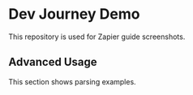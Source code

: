 # Dev Journey Demo

This repository is used for Zapier guide screenshots.
## Advanced Usage

This section shows parsing examples.
